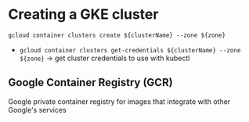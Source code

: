 # Creating a GKE cluster

`gcloud container clusters create ${clusterName} --zone ${zone}`

- `gcloud container clusters get-credentials ${clusterName} --zone ${zone}` -> get cluster credentials to use with kubectl

## Google Container Registry (GCR)

Google private container registry for images that integrate with other Google's services

